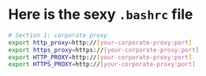 # Here is the sexy `.bashrc` file

```bash
# Section 1: corporate proxy
export http_proxy=http://[your-corporate-proxy:port]
export https_proxy=https://[your-corporate-proxy:port]
export HTTP_PROXY=http://[your-corporate-proxy:port]
export HTTPS_PROXY=http://[your-corporate-proxy:port]
```
